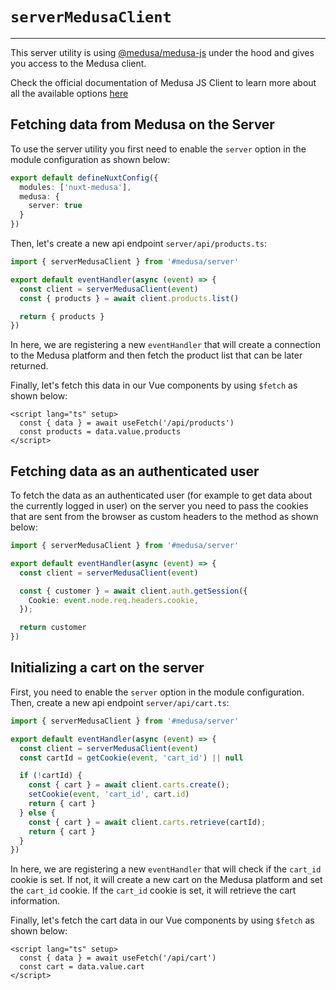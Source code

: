 # `serverMedusaClient`

---

This server utility is using [@medusa/medusa-js](https://www.npmjs.com/package/@medusajs/medusa-js) under the hood and gives you access to the Medusa client.

Check the official documentation of Medusa JS Client to learn more about all the available options [here](https://docs.medusajs.com/js-client/overview/)

## Fetching data from Medusa on the Server

To use the server utility you first need to enable the `server` option in the module configuration as shown below:

```ts
export default defineNuxtConfig({
  modules: ['nuxt-medusa'],
  medusa: {
    server: true
  }
})
```

Then, let's create a new api endpoint `server/api/products.ts`:

```ts
import { serverMedusaClient } from '#medusa/server'

export default eventHandler(async (event) => {
  const client = serverMedusaClient(event)
  const { products } = await client.products.list()

  return { products }
})
```

In here, we are registering a new `eventHandler` that will create a connection to the Medusa platform and then fetch the product list that can be later returned.

Finally, let's fetch this data in our Vue components by using `$fetch` as shown below:

```vue
<script lang="ts" setup>
  const { data } = await useFetch('/api/products')
  const products = data.value.products
</script>
```

## Fetching data as an authenticated user

To fetch the data as an authenticated user (for example to get data about the currently logged in user) on the server you need to pass the cookies that are sent from the browser as custom headers to the method as shown below:

```ts
import { serverMedusaClient } from '#medusa/server'

export default eventHandler(async (event) => {
  const client = serverMedusaClient(event)

  const { customer } = await client.auth.getSession({
    Cookie: event.node.req.headers.cookie,
  });

  return customer
})
```

## Initializing a cart on the server

First, you need to enable the `server` option in the module configuration. Then, create a new api
endpoint `server/api/cart.ts`:

```ts
import { serverMedusaClient } from '#medusa/server'

export default eventHandler(async (event) => {
  const client = serverMedusaClient(event)
  const cartId = getCookie(event, 'cart_id') || null

  if (!cartId) {
    const { cart } = await client.carts.create();
    setCookie(event, 'cart_id', cart.id)
    return { cart }
  } else {
    const { cart } = await client.carts.retrieve(cartId);
    return { cart }
  }
})
```

In here, we are registering a new `eventHandler` that will check if the `cart_id` cookie is set. If not, it will create a new cart on the Medusa platform and set the `cart_id` cookie. If the `cart_id` cookie is set, it will retrieve the cart information.

Finally, let's fetch the cart data in our Vue components by using `$fetch` as shown below:

```vue
<script lang="ts" setup>
  const { data } = await useFetch('/api/cart')
  const cart = data.value.cart
</script>
```
